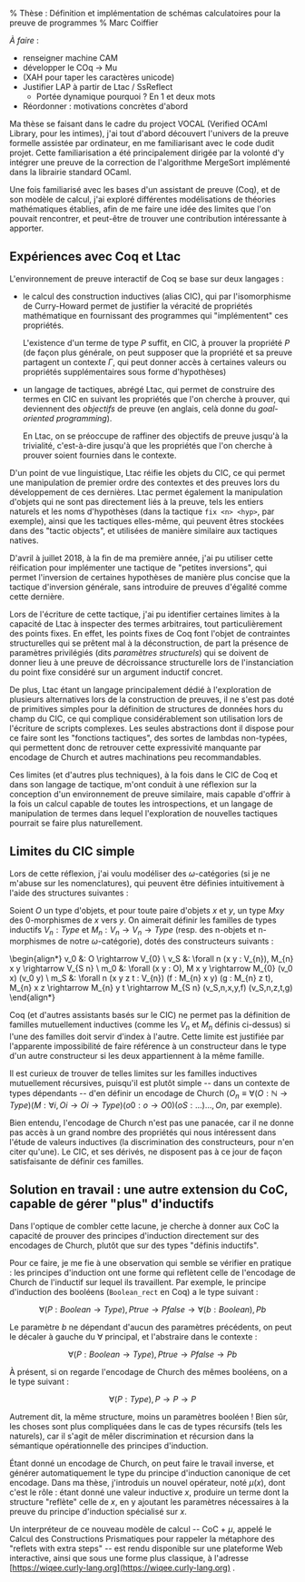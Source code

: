 % Thèse : Définition et implémentation de schémas calculatoires pour la preuve de programmes
% Marc Coiffier

*À faire* :

  - renseigner machine CAM
  - développer le COq -> Mu
  - (XAH pour taper les caractères unicode)
  - Justifier LAP à partir de Ltac / SsReflect
    - Portée dynamique pourquoi ? En 1 et deux mots
  - Réordonner : motivations concrètes d'abord


Ma thèse se faisant dans le cadre du project VOCAL (Verified OCAml
Library, pour les intimes), j'ai tout d'abord découvert l'univers de
la preuve formelle assistée par ordinateur, en me familiarisant avec
le code dudit projet. Cette familiarisation a été principalement
dirigée par la volonté d'y intégrer une preuve de la correction de
l'algorithme MergeSort implémenté dans la librairie standard OCaml.

Une fois familiarisé avec les bases d'un assistant de preuve (Coq), et
de son modèle de calcul, j'ai exploré différentes modélisations de
théories mathématiques établies, afin de me faire une idée des limites
que l'on pouvait rencontrer, et peut-être de trouver une contribution
intéressante à apporter.

Expériences avec Coq et Ltac
--------------------------

L'environnement de preuve interactif de Coq se base sur deux langages :

  - le calcul des construction inductives (alias CIC), qui par
    l'isomorphisme de Curry-Howard permet de justifier la véracité de
    propriétés mathématique en fournissant des programmes qui
    "implémentent" ces propriétés.

    L'existence d'un terme de type $P$ suffit, en CIC, à prouver la
    propriété $P$ (de façon plus générale, on peut supposer que la
    propriété et sa preuve partagent un contexte $\Gamma$, qui peut
    donner accès à certaines valeurs ou propriétés supplémentaires
    sous forme d'hypothèses)

  - un langage de tactiques, abrégé Ltac, qui permet de construire des
    termes en CIC en suivant les propriétés que l'on cherche à
    prouver, qui deviennent des *objectifs* de preuve (en anglais,
    celà donne du *goal-oriented programming*).

    En Ltac, on se préoccupe de raffiner des objectifs de preuve
    jusqu'à la trivialité, c'est-à-dire jusqu'à que les propriétés que
    l'on cherche à prouver soient fournies dans le contexte.

D'un point de vue linguistique, Ltac réifie les objets du CIC, ce qui
permet une manipulation de premier ordre des contextes et des preuves
lors du développement de ces dernières. Ltac permet également la
manipulation d'objets qui ne sont pas directement liés à la preuve,
tels les entiers naturels et les noms d'hypothèses (dans la tactique
`fix <n> <hyp>`, par exemple), ainsi que les tactiques elles-même, qui
peuvent êtres stockées dans des "tactic objects", et utilisées de
manière similaire aux tactiques natives.

D'avril à juillet 2018, à la fin de ma première année, j'ai pu
utiliser cette réification pour implémenter une tactique de "petites
inversions", qui permet l'inversion de certaines hypothèses de manière
plus concise que la tactique d'inversion générale, sans introduire de
preuves d'égalité comme cette dernière.

Lors de l'écriture de cette tactique, j'ai pu identifier certaines
limites à la capacité de Ltac à inspecter des termes arbitraires, tout
particulièrement des points fixes. En effet, les points fixes de Coq
font l'objet de contraintes structurelles qui se prêtent mal à la
déconstruction, de part la présence de paramètres privilégiés (dits
*paramètres structurels*) qui se doivent de donner lieu à une preuve
de décroissance structurelle lors de l'instanciation du point fixe
considéré sur un argument inductif concret.

De plus, Ltac étant un langage principalement dédié à l'exploration de
plusieurs alternatives lors de la construction de preuves, il ne s'est
pas doté de primitives simples pour la définition de structures de
données hors du champ du CIC, ce qui complique considérablement son
utilisation lors de l'écriture de scripts complexes. Les seules
abstractions dont il dispose pour ce faire sont les "fonctions
tactiques", des sortes de lambdas non-typées, qui permettent donc de
retrouver cette expressivité manquante par encodage de Church et
autres machinations peu recommandables.

Ces limites (et d'autres plus techniques), à la fois dans le CIC de
Coq et dans son langage de tactique, m'ont conduit à une réflexion sur
la conception d'un environnement de preuve similaire, mais capable
d'offrir à la fois un calcul capable de toutes les introspections, et
un langage de manipulation de termes dans lequel l'exploration de
nouvelles tactiques pourrait se faire plus naturellement.

Limites du CIC simple
---------------------

Lors de cette réflexion, j'ai voulu modéliser des $\omega$-catégories
(si je ne m'abuse sur les nomenclatures), qui peuvent être définies
intuitivement à l'aide des structures suivantes :

Soient $O$ un type d'objets, et pour toute paire d'objets $x$ et $y$,
un type $M x y$ des 0-morphismes de $x$ vers $y$. On aimerait définir
les familles de types inductifs $V_{n} : Type$ et $M_{n} : V_{n}
\rightarrow V_{n} \rightarrow Type$ (resp. des n-objets et
n-morphismes de notre $\omega$-catégorie), dotés des constructeurs
suivants :

\begin{align*}
v_0 &: O \rightarrow V_{0} \\
v_S &: \forall n (x y : V_{n}), M_{n} x y \rightarrow V_{S n} \\
m_0 &: \forall (x y : O), M x y \rightarrow M_{0} (v_0 x) (v_0 y) \\
m_S &: \forall n (x y z t : V_{n}) (f : M_{n} x y) (g : M_{n} z t), M_{n} x z \rightarrow M_{n} y t \rightarrow M_{S n} (v_S\,n\,x\,y\,f) (v_S\,n\,z\,t\,g) 
\end{align*}

Coq (et d'autres assistants basés sur le CIC) ne permet pas la
définition de familles mutuellement inductives (comme les $V_n$ et
$M_n$ définis ci-dessus) si l'une des familles doit servir d'index à
l'autre. Cette limite est justifiée par l'apparente impossibilité de
faire référence à un constructeur dans le type d'un autre
constructeur si les deux appartiennent à la même famille.

Il est curieux de trouver de telles limites sur les familles
inductives mutuellement récursives, puisqu'il est plutôt simple --
dans un contexte de types dépendants -- d'en définir un encodage de
Church ($O_{n} \equiv \forall (O:\mathbb{N} \rightarrow Type)
(M:\forall i, O i \rightarrow O i \rightarrow Type) (o0 : o
\rightarrow O 0) (oS : ...) ..., O n$, par exemple).

Bien entendu, l'encodage de Church n'est pas une panacée, car il ne
donne pas accès à un grand nombre des propriétés qui nous intéressent
dans l'étude de valeurs inductives (la discrimination des
constructeurs, pour n'en citer qu'une). Le CIC, et ses dérivés, ne
disposent pas à ce jour de façon satisfaisante de définir ces
familles.

Solution en travail : une autre extension du CoC, capable de gérer "plus" d'inductifs
------------------------------

Dans l'optique de combler cette lacune, je cherche à donner aux CoC la
capacité de prouver des principes d'induction directement sur des
encodages de Church, plutôt que sur des types "définis inductifs".

Pour ce faire, je me fie à une observation qui semble se vérifier en
pratique : les principes d'induction ont une forme qui reflètent celle
de l'encodage de Church de l'inductif sur lequel ils travaillent. Par
exemple, le principe d'induction des booléens (`Boolean_rect` en Coq)
a le type suivant :

$$
\forall (P:Boolean \rightarrow Type), P true \rightarrow P false \rightarrow \forall (b:Boolean), P b
$$

Le paramètre $b$ ne dépendant d'aucun des paramètres précédents, on
peut le décaler à gauche du $\forall$ principal, et l'abstraire dans le contexte :

$$
\forall (P:Boolean \rightarrow Type), P true \rightarrow P false \rightarrow P b
$$

À présent, si on regarde l'encodage de Church des mêmes booléens, on a le type suivant :

$$
\forall (P:Type), P \rightarrow P \rightarrow P
$$

Autrement dit, la même structure, moins un paramètres booléen ! Bien
sûr, les choses sont plus compliquées dans le cas de types récursifs
(tels les naturels), car il s'agit de mêler discrimination et
récursion dans la sémantique opérationnelle des principes d'induction.

Étant donné un encodage de Church, on peut faire le travail inverse,
et générer automatiquement le type du principe d'induction canonique
de cet encodage. Dans ma thèse, j'introduis un nouvel opérateur, noté
$\mu(x)$, dont c'est le rôle : étant donné une valeur inductive $x$,
produire un terme dont la structure "reflète" celle de $x$, en y
ajoutant les paramètres nécessaires à la preuve du principe
d'induction spécialisé sur $x$.

Un interpréteur de ce nouveau modèle de calcul -- CoC + $\mu$, appelé
le Calcul des Constructions Prismatiques pour rappeler la métaphore
des "reflets with extra steps" -- est rendu disponible sur une
plateforme Web interactive, ainsi que sous une forme plus classique, à
l'adresse [https://wiqee.curly-lang.org](https://wiqee.curly-lang.org)
.
